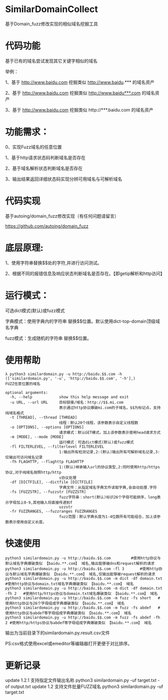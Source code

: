 # SimilarDomainCollect 
基于Domain_fuzz修改实现的相似域名挖掘工具

# 代码功能
基于已有的域名尝试发现其它关键字相似的域名

举例：

1、基于 http://www.baidu.com 挖掘类似  http://www.baidu.*** 的域名资产

2、基于 http://www.baidu.com 挖掘类似  http://www.baidu***.com 的域名资产

3、基于 http://www.baidu.com 挖掘类似  http://***.baidu.com 的域名资产

# 功能需求：
0、实现Fuzz域名的任意位置

1、基于http请求状态码判断域名是否存在

2、基于域名解析状态判断域名是否存在

3、输出结果返回详细状态码实现分辨可用域名与可解析域名

# 代码实现 
基于autoing/domain_fuzz修改实现（有任何问题请留言）

https://github.com/autoing/domain_fuzz


# 底层原理:
1、使用字符串替换$$处的字符,并进行访问测试。

2、根据不同的报错信息及响应状态判断域名是否存在。【即getip解析和http访问】

# 运行模式：
可选dict模式(默认)或fuzz模式

字典模式：使用字典内的字符串 替换$$位置。默认使用dict-top-domain顶级域名字典

fuzz模式：生成随机的字符串 替换$$位置。

# 使用帮助
```code
λ python3 similardomain.py -u http://baidu.$$.com -h
(['similardomain.py', '-u', 'http://baidu.$$.com', '-h'],)
FUZZ任意位置的域名

optional arguments:
  -h, --help            show this help message and exit
  -u URL, --url URL     目标链接/域名：http://$$.mi.com
                        表示通过http协议爆破mi.com的子域名，$$为标记点，支持纯域名格式
  -t [THREAD], --thread [THREAD]
                        线程：默认20个线程，该参数表示自定义线程数
  -o [OPTIONS], --options [OPTIONS]
                        请求模式：默认GET模式，加上该参数表示使用head请求方式
  -m [MODE], --mode [MODE]
                        运行模式：可选dict模式(默认)或fuzz模式
  -fl FILTERLEVEL, --filterlevel FILTERLEVEL
                        1:输出所有检测记录,2:(默认)输出所有可解析域名记录,3:仅输出可访问域名记录
  -fh FLAGHTTP, --flaghttp FLAGHTTP
                        1:(默认)继承输入url的协议类型,2:同时使用http/https协议,对于纯域名按照http/http
                        s协议处理
  -df [DICTFILE], --dictfile [DICTFILE]
                        字典文件：从指定域名字典文件读取字典,会自动处理.字符
  -fs [FUZZSTR], --fuzzstr [FUZZSTR]
                        fuzz字符串：short(默认)标识26个字母可能排序，long表示字母加上0-9,其他输入将直接传递到f
                        uzzstr
  -fr FUZZRANGES, --fuzzranges FUZZRANGES
                        fuzz范围：默认字典长度为1-4位数所有可能组合，加上该参数表示使用自定义长度。
```
# 快速使用
```code
python3 similardomain.py -u http://baidu.$$.com			#使用http协议与默认域名字典爆破类似 【baidu.**.com】 域名,输出能够被dns和request解析的请求
python3 similardomain.py -u http://baidu.$$.com -fl 3		#使用http协议与默认域名字典爆破类似 【baidu.**.com】 域名,仅输出能够被request解析的请求
python3 similardomain.py -u http://baidu.$$.com -m dict -df domain.txt	#使用http协议与domain.txt域名字典爆破类似 【baidu.**.com】 域名
python3 similardomain.py -u http://baidu.$$.com -m dict -df domain.txt	-fh 2	#使用http/https协议与domain.txt域名爆破类似 【baidu.**.com】 域名
python3 similardomain.py -u http://baidu.$$.com -m fuzz -fs short	#使用http协议与26个字母组成字典爆破类似 【baidu.**.com】 域名
python3 similardomain.py -u http://baidu.$$.com -m fuzz -fs abdef	#使用http协议与abdef等字母组成字典爆破类似 【baidu.**.com】 域名
python3 similardomain.py -u http://baidu.$$.com -m fuzz -fs abdef -fh 2	#使用http/https协议与abdef等字母组成字典爆破类似 【baidu.**.com】 域名
```
输出为当前目录下的similardomain.py.result.csv文件

PS:csv格式使用excel或emeditor等编辑器打开更便于对比排序。

# 更新记录
update 1.2.1 支持指定文件输出名称
python3 similardomain.py -uf  target.txt -of output.txt
update 1.2 支持文件批量FUZZ域名
python3 similardomain.py -uf  target.txt


